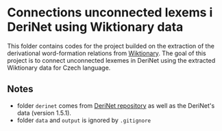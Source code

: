 # Connections unconnected lexems i DeriNet using Wiktionary data
This folder contains codes for the project builded on the extraction of the derivational word-formation relations from [Wiktionary](https://www.wiktionary.org/). The goal of this project is to connect unconnected lexemes in DeriNet using the extracted Wiktionary data for Czech language.

## Notes
- folder `derinet` comes from [DeriNet repository](https://github.com/vidraj/derinet) as well as the DeriNet's data (version 1.5.1).
- folder `data` and `output` is ignored by `.gitignore`
